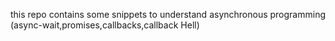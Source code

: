 this repo contains some snippets to understand asynchronous programming (async-wait,promises,callbacks,callback Hell)  
